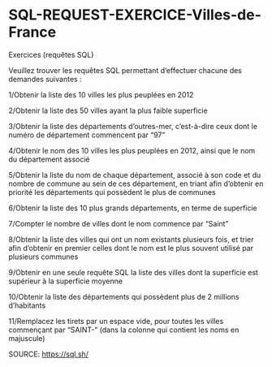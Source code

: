 # SQL-REQUEST-EXERCICE-Villes-de-France

Exercices (requêtes SQL)

Veuillez trouver les requêtes SQL permettant d’effectuer chacune des demandes suivantes :

1/Obtenir la liste des 10 villes les plus peuplées en 2012

2/Obtenir la liste des 50 villes ayant la plus faible superficie

3/Obtenir la liste des départements d’outres-mer, c’est-à-dire ceux dont le numéro de département commencent par “97”

4/Obtenir le nom des 10 villes les plus peuplées en 2012, ainsi que le nom du département associé

5/Obtenir la liste du nom de chaque département, associé à son code et du nombre de commune au sein de ces département,
en triant afin d’obtenir en priorité les départements qui possèdent le plus de communes

6/Obtenir la liste des 10 plus grands départements, en terme de superficie

7/Compter le nombre de villes dont le nom commence par “Saint”

8/Obtenir la liste des villes qui ont un nom existants plusieurs fois, et trier afin d’obtenir en premier celles dont le nom est le plus souvent utilisé par plusieurs communes

9/Obtenir en une seule requête SQL la liste des villes dont la superficie est supérieur à la superficie moyenne

10/Obtenir la liste des départements qui possèdent plus de 2 millions d’habitants

11/Remplacez les tirets par un espace vide, pour toutes les villes commençant par “SAINT-” (dans la colonne qui contient les noms en majuscule)


SOURCE: https://sql.sh/
